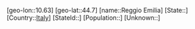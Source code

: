 ﻿---
location: [44.7,10.63]
type: City
tags:
- geo/City


SpocWebEntityId: 33676
isDeleted: false
confidential: public

---
[geo-lon::10.63]
[geo-lat::44.7]
[name::Reggio Emilia]
[State::]
[Country::[Italy](geo/Continent/Europe/Italy.md)]
[StateId::]
[Population::]
[Unknown::]

